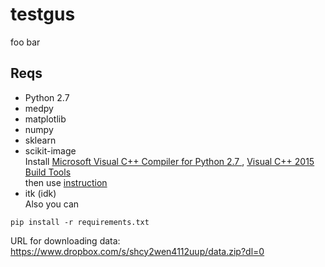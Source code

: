 # testgus
foo bar
## Reqs
- Python 2.7
- medpy
- matplotlib
- numpy
- sklearn
- scikit-image  
Install [Microsoft Visual C++ Compiler for Python 2.7 ](https://www.microsoft.com/en-us/download/confirmation.aspx?id=44266),
[Visual C++ 2015 Build Tools](http://landinghub.visualstudio.com/visual-cpp-build-tools)  
then use [instruction](https://stackoverflow.com/questions/44865576/python-scikit-image-install-failing-using-pip)
- itk (idk)  
Also you can 
```
pip install -r requirements.txt
```
URL for downloading data: https://www.dropbox.com/s/shcy2wen4112uup/data.zip?dl=0